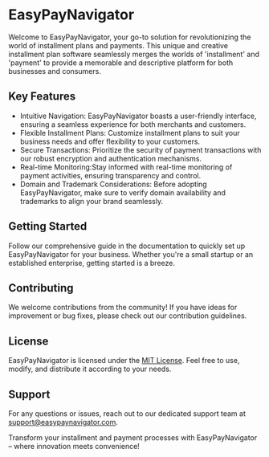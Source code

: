 # EasyPayNavigator

Welcome to EasyPayNavigator, your go-to solution for revolutionizing the world of installment plans and payments. This unique and creative installment plan software seamlessly merges the worlds of 'installment' and 'payment' to provide a memorable and descriptive platform for both businesses and consumers.

## Key Features
- Intuitive Navigation: EasyPayNavigator boasts a user-friendly interface, ensuring a seamless experience for both merchants and customers.
- Flexible Installment Plans: Customize installment plans to suit your business needs and offer flexibility to your customers.
- Secure Transactions: Prioritize the security of payment transactions with our robust encryption and authentication mechanisms.
- Real-time Monitoring:Stay informed with real-time monitoring of payment activities, ensuring transparency and control.
- Domain and Trademark Considerations: Before adopting EasyPayNavigator, make sure to verify domain availability and trademarks to align your brand seamlessly.

## Getting Started
Follow our comprehensive guide in the documentation to quickly set up EasyPayNavigator for your business. Whether you're a small startup or an established enterprise, getting started is a breeze.

## Contributing
We welcome contributions from the community! If you have ideas for improvement or bug fixes, please check out our contribution guidelines.

## License
EasyPayNavigator is licensed under the [MIT License](LICENSE.md). Feel free to use, modify, and distribute it according to your needs.

## Support
For any questions or issues, reach out to our dedicated support team at support@easypaynavigator.com.

Transform your installment and payment processes with EasyPayNavigator – where innovation meets convenience!
